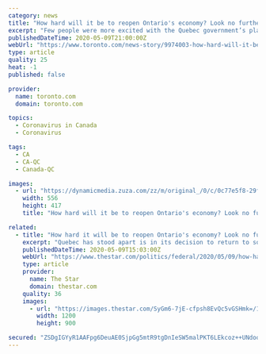 ```yaml
---
category: news
title: "How hard will it be to reopen Ontario's economy? Look no further than its next door neighbour, Quebec"
excerpt: "Few people were more excited with the Quebec government’s plan to reopen stores and schools in the epicentre of Canada’s coronavirus outbreak than"
publishedDateTime: 2020-05-09T21:00:00Z
webUrl: "https://www.toronto.com/news-story/9974003-how-hard-will-it-be-to-reopen-ontario-s-economy-look-no-further-than-its-next-door-neighbour-quebec/"
type: article
quality: 25
heat: -1
published: false

provider:
  name: toronto.com
  domain: toronto.com

topics:
  - Coronavirus in Canada
  - Coronavirus

tags:
  - CA
  - CA-QC
  - Canada-QC

images:
  - url: "https://dynamicmedia.zuza.com/zz/m/original_/0/c/0c77e5f8-29fd-4aa2-8ec5-197d100cfbce/Thestar_45f1d816_a937_4914_a417_1b4d6c50d248_Image1_Super_Portrait.jpg"
    width: 556
    height: 417
    title: "How hard will it be to reopen Ontario's economy? Look no further than its next door neighbour, Quebec"

related:
  - title: "How hard it will be to reopen Ontario's economy? Look no further than next door"
    excerpt: "Quebec has stood apart is in its decision to return to something-like-normal in a way that even jurisdictions with milder coronavirus outbreaks have"
    publishedDateTime: 2020-05-09T15:03:00Z
    webUrl: "https://www.thestar.com/politics/federal/2020/05/09/how-hard-it-will-be-to-reopen-ontarios-economy-look-no-further-than-next-door.html"
    type: article
    provider:
      name: The Star
      domain: thestar.com
    quality: 36
    images:
      - url: "https://images.thestar.com/SyGm6-7jE-cfpsh8EvQc5vGSHmk=/1200x900/smart/filters:cb(1589039389746)/https://www.thestar.com/content/dam/thestar/politics/federal/2020/05/09/how-hard-it-will-be-to-reopen-ontarios-economy-look-no-further-than-next-door/quebecreopens4.jpg"
        width: 1200
        height: 900

secured: "ZSDgIGYyR1AAFpg6DeuAE0SjpGg5mtR9tgDnIeSW5malPKT6LEkcoz++UNdoouLU83huHYGpMr98fXHLeyELHw+mFUe0ezIcuQG1muYKsCxNYS6jmAGLUXOZ7Uob8Zq1rBi0jIHinvYA8l9S+RdaRrrAPPOSxBWPIFi4yKqxc1dapLJAmmVBVwyt/ReHHvJmqD53NgyC6190ZjuPqvANPzBKM7f0YyS89V3DChUGPQWURSZr/R1Iz+NmC70wey3snVhHPzTsJZU5BkT6W1i0nwac6SLSeskLKOi02HxEDEPpSmBLsujf0GqvnY11tLjBbz4M3PglAoMU7Sd3VwN8LWnGBjb6oz39FTjH70+Q3r9o2Jr9JEGlvstGJi1/nxpx1kcQpdW+0LSjpBkS9Sfveb9XZDi3UwTU0P/w0Sua832IiulDg1/m/Wx/no4d6o3tIZWIFNJ0TdNfN3hxNLgn2pOUIV+dSVmONE3gQhuXRXg=;EfU5tJltVXD2wuJyE9HpWw=="
---
```


